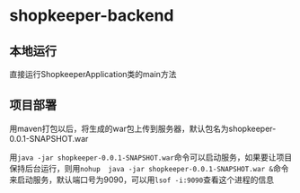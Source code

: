 # shopkeeper-backend
## 本地运行
直接运行ShopkeeperApplication类的main方法

## 项目部署
用maven打包以后，将生成的war包上传到服务器，默认包名为shopkeeper-0.0.1-SNAPSHOT.war

用```java -jar shopkeeper-0.0.1-SNAPSHOT.war```命令可以启动服务，如果要让项目保持后台运行，则用```nohup 
 java -jar shopkeeper-0.0.1-SNAPSHOT.war &```命令来启动服务，默认端口号为9090，可以用```lsof -i:9090```查看这个进程的信息
